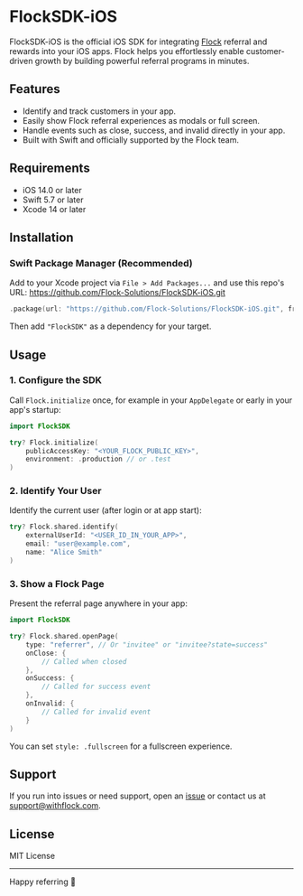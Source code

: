 # FlockSDK-iOS

FlockSDK-iOS is the official iOS SDK for integrating [Flock](https://www.withflock.com) referral and rewards into your iOS apps. Flock helps you effortlessly enable customer-driven growth by building powerful referral programs in minutes.

## Features

- Identify and track customers in your app.
- Easily show Flock referral experiences as modals or full screen.
- Handle events such as close, success, and invalid directly in your app.
- Built with Swift and officially supported by the Flock team.

## Requirements

- iOS 14.0 or later
- Swift 5.7 or later
- Xcode 14 or later

## Installation

### Swift Package Manager (Recommended)

Add to your Xcode project via `File > Add Packages...` and use this repo's URL:
<https://github.com/Flock-Solutions/FlockSDK-iOS.git>

```swift
.package(url: "https://github.com/Flock-Solutions/FlockSDK-iOS.git", from: "1.0.0")
```

Then add `"FlockSDK"` as a dependency for your target.

## Usage

### 1\. Configure the SDK

Call `Flock.initialize` once, for example in your `AppDelegate` or early in your app's startup:

```swift
import FlockSDK

try? Flock.initialize(
    publicAccessKey: "<YOUR_FLOCK_PUBLIC_KEY>",
    environment: .production // or .test
)
```

### 2\. Identify Your User

Identify the current user (after login or at app start):

```swift
try? Flock.shared.identify(
    externalUserId: "<USER_ID_IN_YOUR_APP>",
    email: "user@example.com",
    name: "Alice Smith"
)
```

### 3\. Show a Flock Page

Present the referral page anywhere in your app:

```swift
import FlockSDK

try? Flock.shared.openPage(
    type: "referrer", // Or "invitee" or "invitee?state=success"
    onClose: {
        // Called when closed
    },
    onSuccess: {
        // Called for success event
    },
    onInvalid: {
        // Called for invalid event
    }
)
```

You can set `style: .fullscreen` for a fullscreen experience.

## Support

If you run into issues or need support, open an [issue](https://github.com/Flock-Solutions/FlockSDK-iOS/issues) or contact us at <support@withflock.com>.

## License

MIT License

-----

Happy referring 🚀
